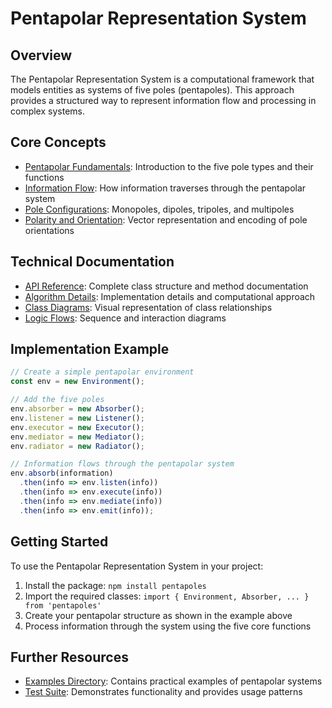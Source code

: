 # Pentapolar Representation System

## Overview

The Pentapolar Representation System is a computational framework that models entities as systems of five poles (pentapoles). This approach provides a structured way to represent information flow and processing in complex systems.

## Core Concepts

- [Pentapolar Fundamentals](concepts/fundamentals.md): Introduction to the five pole types and their functions
- [Information Flow](concepts/information_flow.md): How information traverses through the pentapolar system
- [Pole Configurations](concepts/configurations.md): Monopoles, dipoles, tripoles, and multipoles
- [Polarity and Orientation](concepts/orientation.md): Vector representation and encoding of pole orientations

## Technical Documentation

- [API Reference](api/api_reference.md): Complete class structure and method documentation
- [Algorithm Details](api/algorithm.md): Implementation details and computational approach
- [Class Diagrams](diagrams/class_diagrams.md): Visual representation of class relationships
- [Logic Flows](diagrams/logic_flows.md): Sequence and interaction diagrams

## Implementation Example

```typescript
// Create a simple pentapolar environment
const env = new Environment();

// Add the five poles
env.absorber = new Absorber();
env.listener = new Listener();
env.executor = new Executor();
env.mediator = new Mediator();
env.radiator = new Radiator();

// Information flows through the pentapolar system
env.absorb(information)
  .then(info => env.listen(info))
  .then(info => env.execute(info))
  .then(info => env.mediate(info))
  .then(info => env.emit(info));
```

## Getting Started

To use the Pentapolar Representation System in your project:

1. Install the package: `npm install pentapoles`
2. Import the required classes: `import { Environment, Absorber, ... } from 'pentapoles'`
3. Create your pentapolar structure as shown in the example above
4. Process information through the system using the five core functions

## Further Resources

- [Examples Directory](../examples): Contains practical examples of pentapolar systems
- [Test Suite](../test): Demonstrates functionality and provides usage patterns